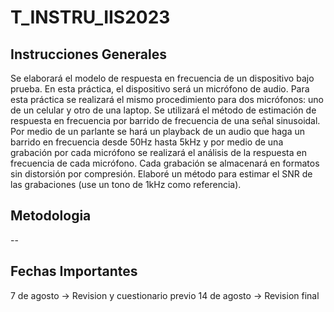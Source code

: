 # T_INSTRU_IIS2023


## Instrucciones Generales

Se elaborará el modelo de respuesta en frecuencia de un dispositivo bajo prueba. En esta práctica, el
dispositivo será un micrófono de audio. Para esta práctica se realizará el mismo procedimiento para dos
micrófonos: uno de un celular y otro de una laptop. Se utilizará el método de estimación de respuesta en
frecuencia por barrido de frecuencia de una señal sinusoidal. Por medio de un parlante se hará un playback
de un audio que haga un barrido en frecuencia desde 50Hz hasta 5kHz y por medio de una grabación por
cada micrófono se realizará el análisis de la respuesta en frecuencia de cada micrófono. Cada grabación
se almacenará en formatos sin distorsión por compresión. Elaboré un método para estimar el SNR de las
grabaciones (use un tono de 1kHz como referencia).

## Metodologia
--

## Fechas Importantes
7 de agosto   -> Revision y cuestionario previo
14 de agosto  -> Revision final 

